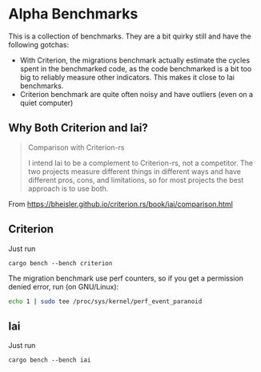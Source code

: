 # Alpha Benchmarks

This is a collection of benchmarks. They are a bit quirky still and have the following gotchas:

* With Criterion, the migrations benchmark actually estimate the cycles spent in the benchmarked code, as the code benchmarked is a bit too big to reliably measure other indicators. This makes it close to Iai benchmarks.
* Criterion benchmark are quite often noisy and have outliers (even on a quiet computer)

## Why Both Criterion and Iai?

> Comparison with Criterion-rs
>
> I intend Iai to be a complement to Criterion-rs, not a competitor. The two projects measure different things in different ways and have different pros, cons, and limitations, so for most projects the best approach is to use both.

From https://bheisler.github.io/criterion.rs/book/iai/comparison.html

## Criterion

Just run
```
cargo bench --bench criterion
```

The migration benchmark use perf counters, so if you get a permission denied error, run (on GNU/Linux):

``` bash
echo 1 | sudo tee /proc/sys/kernel/perf_event_paranoid
```

## Iai

Just run
```
cargo bench --bench iai
```
